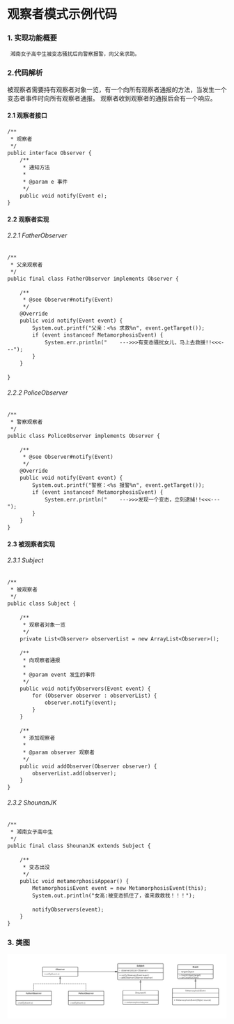 # 观察者模式示例代码

### 1. 实现功能概要
  
     湘南女子高中生被变态骚扰后向警察报警，向父亲求助。

### 2.代码解析

  被观察者需要持有观察者对象一览，有一个向所有观察者通报的方法，当发生一个变态者事件时向所有观察者通报。
  观察者收到观察者的通报后会有一个响应。

   
 
#### 2.1 观察者接口
```
/**
 * 观察者
 */
public interface Observer {
	/**
	 * 通知方法
	 * 
	 * @param e 事件
	 */
	public void notify(Event e);
}

```

#### 2.2 观察者实现
###### 2.2.1 FatherObserver
```
/**
 * 父亲观察者
 */
public final class FatherObserver implements Observer {

	/**
	 * @see Observer#notify(Event)
	 */
	@Override
	public void notify(Event event) {
		System.out.printf("父亲：<%s 求救%n", event.getTarget());
		if (event instanceof MetamorphosisEvent) {
			System.err.println("    --->>>有变态骚扰女儿，马上去救援!!<<<---");
		}
	}

}

```
###### 2.2.2 PoliceObserver
```
/**
 * 警察观察者
 */
public class PoliceObserver implements Observer {

	/**
	 * @see Observer#notify(Event)
	 */
	@Override
	public void notify(Event event) {
		System.out.printf("警察：<%s 报警%n", event.getTarget());
		if (event instanceof MetamorphosisEvent) {
			System.err.println("    --->>>发现一个变态，立刻逮捕!!<<<---");
		}
	}
}
```

#### 2.3 被观察者实现
###### 2.3.1 Subject
```
/**
 * 被观察者
 */
public class Subject {

	/**
	 * 观察者对象一览
	 */
	private List<Observer> observerList = new ArrayList<Observer>();

	/**
	 * 向观察者通报
	 * 
	 * @param event 发生的事件
	 */
	public void notifyObservers(Event event) {
		for (Observer observer : observerList) {
			observer.notify(event);
		}
	}

	/**
	 * 添加观察者
	 * 
	 * @param observer 观察者
	 */
	public void addObserver(Observer observer) {
		observerList.add(observer);
	}
}

```
###### 2.3.2 ShounanJK
```
/**
 * 湘南女子高中生
 */
public final class ShounanJK extends Subject {

	/**
	 * 变态出没
	 */
	public void metamorphosisAppear() {
		MetamorphosisEvent event = new MetamorphosisEvent(this);
		System.out.println("女高:被变态抓住了，谁来救救我！！！");

		notifyObservers(event);
	}
}

```
### 3. 类图

![类图](class.png)

